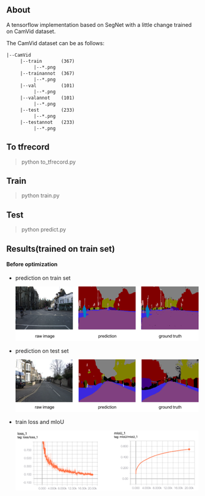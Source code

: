 ## About
A tensorflow implementation based on SegNet with a little change trained on CamVid dataset.

The CamVid dataset can be as follows:

```
|--CamVid
     |--train       (367)
          |--*.png
     |--trainannot  (367)
          |--*.png
     |--val         (101)
          |--*.png  
     |--valannot    (101)
          |--*.png
     |--test        (233)
          |--*.png
     |--testannot   (233)
          |--*.png
```

## To tfrecord

> python to_tfrecord.py

## Train

> python train.py

## Test

> python predict.py 

## Results(trained on train set)

#### Before optimization

+ prediction on train set
    
    ![](./testresults/train_1_before_opt.png)
    
+ prediction on test set

    ![](./testresults/test_1_before_opt.png)

+ train loss and mIoU

    ![](./testresults/train_loss_iou_before_opt.png)


<!-- ## After optimization(l2 regularization)

+ prediction on train set(batch size = 4, step = 20,000)
    
    ![](./testresults/train_1_after_reg.png)
    
+ prediction on test set(batch size = 4, step = 20,000)

    ![](./testresults/test_1_after_reg.png)

+ train loss and mIoU(batch size = 4, step = 20,000)

    ![](./testresults/train_loss_iou_after_reg.png)
    
+ test loss and mIoU(batch size = 4, step = 20,000)

    ![](./testresults/test_loss_iou_after_reg.png)
    
-->